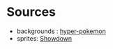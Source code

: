# Sources

- backgrounds : [hyper-pokemon](https://github.com/klaussinani/hyper-pokemon)
- sprites: [Showdown](https://play.pokemonshowdown.com/)